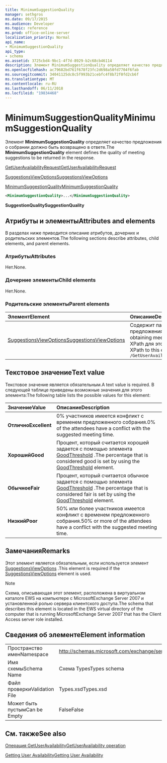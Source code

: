 ```yaml
---
title: MinimumSuggestionQuality
manager: sethgros
ms.date: 09/17/2015
ms.audience: Developer
ms.topic: reference
ms.prod: office-online-server
localization_priority: Normal
api_name:
- MinimumSuggestionQuality
api_type:
- schema
ms.assetid: 3725cbd4-9bc1-4f7d-8929-b2c68cb46114
description: Элемент MinimumSuggestionQuality определяет качество предложения о собрании должно быть возвращено в ответе.
ms.openlocfilehash: ac79682bd761f678f23fc2d698a50fd7704f6fab
ms.sourcegitcommit: 34041125dc8c5f993b21cebfc4f8b72f0fd2cb6f
ms.translationtype: MT
ms.contentlocale: ru-RU
ms.lasthandoff: 06/11/2018
ms.locfileid: "19834468"
---
```

# <a name="minimumsuggestionquality"></a><span data-ttu-id="d5f02-103">MinimumSuggestionQuality</span><span class="sxs-lookup"><span data-stu-id="d5f02-103">MinimumSuggestionQuality</span></span>

<span data-ttu-id="d5f02-104">Элемент **MinimumSuggestionQuality** определяет качество предложения о собрании должно быть возвращено в ответе.</span><span class="sxs-lookup"><span data-stu-id="d5f02-104">The **MinimumSuggestionQuality** element defines the quality of meeting suggestions to be returned in the response.</span></span> 
  
[<span data-ttu-id="d5f02-105">GetUserAvailabilityRequest</span><span class="sxs-lookup"><span data-stu-id="d5f02-105">GetUserAvailabilityRequest</span></span>](getuseravailabilityrequest.md)
  
[<span data-ttu-id="d5f02-106">SuggestionsViewOptions</span><span class="sxs-lookup"><span data-stu-id="d5f02-106">SuggestionsViewOptions</span></span>](suggestionsviewoptions.md)
  
[<span data-ttu-id="d5f02-107">MinimumSuggestionQuality</span><span class="sxs-lookup"><span data-stu-id="d5f02-107">MinimumSuggestionQuality</span></span>](minimumsuggestionquality.md)
  
```xml
<MinimumSuggestionQuality>...</MinimumSuggestionQuality>
```

 <span data-ttu-id="d5f02-108">**SuggestionQuality**</span><span class="sxs-lookup"><span data-stu-id="d5f02-108">**SuggestionQuality**</span></span>
## <a name="attributes-and-elements"></a><span data-ttu-id="d5f02-109">Атрибуты и элементы</span><span class="sxs-lookup"><span data-stu-id="d5f02-109">Attributes and elements</span></span>

<span data-ttu-id="d5f02-110">В разделах ниже приводится описание атрибутов, дочерних и родительских элементов.</span><span class="sxs-lookup"><span data-stu-id="d5f02-110">The following sections describe attributes, child elements, and parent elements.</span></span>
  
### <a name="attributes"></a><span data-ttu-id="d5f02-111">Атрибуты</span><span class="sxs-lookup"><span data-stu-id="d5f02-111">Attributes</span></span>

<span data-ttu-id="d5f02-112">Нет.</span><span class="sxs-lookup"><span data-stu-id="d5f02-112">None.</span></span>
  
### <a name="child-elements"></a><span data-ttu-id="d5f02-113">Дочерние элементы</span><span class="sxs-lookup"><span data-stu-id="d5f02-113">Child elements</span></span>

<span data-ttu-id="d5f02-114">Нет.</span><span class="sxs-lookup"><span data-stu-id="d5f02-114">None.</span></span>
  
### <a name="parent-elements"></a><span data-ttu-id="d5f02-115">Родительские элементы</span><span class="sxs-lookup"><span data-stu-id="d5f02-115">Parent elements</span></span>

|<span data-ttu-id="d5f02-116">**Элемент**</span><span class="sxs-lookup"><span data-stu-id="d5f02-116">**Element**</span></span>|<span data-ttu-id="d5f02-117">**Описание**</span><span class="sxs-lookup"><span data-stu-id="d5f02-117">**Description**</span></span>|
|:-----|:-----|
|[<span data-ttu-id="d5f02-118">SuggestionsViewOptions</span><span class="sxs-lookup"><span data-stu-id="d5f02-118">SuggestionsViewOptions</span></span>](suggestionsviewoptions.md) <br/> |<span data-ttu-id="d5f02-119">Содержит параметры для получения сведения о предложения о собрании.</span><span class="sxs-lookup"><span data-stu-id="d5f02-119">Contains the options for obtaining meeting suggestion information.</span></span>  <br/> <span data-ttu-id="d5f02-120">XPath для этого элемента:</span><span class="sxs-lookup"><span data-stu-id="d5f02-120">The following is the XPath to this element:</span></span>  <br/>  `/GetUserAvailabilityRequest/SuggestionViewOptions` <br/> |
   
## <a name="text-value"></a><span data-ttu-id="d5f02-121">Текстовое значение</span><span class="sxs-lookup"><span data-stu-id="d5f02-121">Text value</span></span>

<span data-ttu-id="d5f02-122">Текстовое значение является обязательным.</span><span class="sxs-lookup"><span data-stu-id="d5f02-122">A text value is required.</span></span> <span data-ttu-id="d5f02-123">В следующей таблице приведены возможные значения для этого элемента:</span><span class="sxs-lookup"><span data-stu-id="d5f02-123">The following table lists the possible values for this element:</span></span>
  
|<span data-ttu-id="d5f02-124">**Значение**</span><span class="sxs-lookup"><span data-stu-id="d5f02-124">**Value**</span></span>|<span data-ttu-id="d5f02-125">**Описание**</span><span class="sxs-lookup"><span data-stu-id="d5f02-125">**Description**</span></span>|
|:-----|:-----|
|<span data-ttu-id="d5f02-126">**Отлично**</span><span class="sxs-lookup"><span data-stu-id="d5f02-126">**Excellent**</span></span> <br/> |<span data-ttu-id="d5f02-127">0% участников имеется конфликт с временем предложенного собрания.</span><span class="sxs-lookup"><span data-stu-id="d5f02-127">0% of the attendees have a conflict with the suggested meeting time.</span></span>  <br/> |
|<span data-ttu-id="d5f02-128">**Хороший**</span><span class="sxs-lookup"><span data-stu-id="d5f02-128">**Good**</span></span> <br/> |<span data-ttu-id="d5f02-129">Процент, который считается хорошей задается с помощью элемента [GoodThreshold](goodthreshold.md) .</span><span class="sxs-lookup"><span data-stu-id="d5f02-129">The percentage that is considered good is set by using the [GoodThreshold](goodthreshold.md) element.</span></span>  <br/> |
|<span data-ttu-id="d5f02-130">**Обычное**</span><span class="sxs-lookup"><span data-stu-id="d5f02-130">**Fair**</span></span> <br/> |<span data-ttu-id="d5f02-131">Процент, который считается обычное задается с помощью элемента [GoodThreshold](goodthreshold.md) .</span><span class="sxs-lookup"><span data-stu-id="d5f02-131">The percentage that is considered fair is set by using the [GoodThreshold](goodthreshold.md) element.</span></span>  <br/> |
|<span data-ttu-id="d5f02-132">**Низкий**</span><span class="sxs-lookup"><span data-stu-id="d5f02-132">**Poor**</span></span> <br/> |<span data-ttu-id="d5f02-133">50% или более участников имеется конфликт с временем предложенного собрания.</span><span class="sxs-lookup"><span data-stu-id="d5f02-133">50% or more of the attendees have a conflict with the suggested meeting time.</span></span>  <br/> |
   
## <a name="remarks"></a><span data-ttu-id="d5f02-134">Замечания</span><span class="sxs-lookup"><span data-stu-id="d5f02-134">Remarks</span></span>

<span data-ttu-id="d5f02-135">Этот элемент является обязательным, если используется элемент [SuggestionsViewOptions](suggestionsviewoptions.md) .</span><span class="sxs-lookup"><span data-stu-id="d5f02-135">This element is required if the [SuggestionsViewOptions](suggestionsviewoptions.md) element is used.</span></span> 
  
> [!NOTE]
> <span data-ttu-id="d5f02-136">Схема, описывающая этот элемент, расположена в виртуальном каталоге EWS на компьютере с MicrosoftExchange Server 2007 и установленной ролью сервера клиентского доступа.</span><span class="sxs-lookup"><span data-stu-id="d5f02-136">The schema that describes this element is located in the EWS virtual directory of the computer that is running MicrosoftExchange Server 2007 that has the Client Access server role installed.</span></span> 
  
## <a name="element-information"></a><span data-ttu-id="d5f02-137">Сведения об элементе</span><span class="sxs-lookup"><span data-stu-id="d5f02-137">Element information</span></span>

|||
|:-----|:-----|
|<span data-ttu-id="d5f02-138">Пространство имен</span><span class="sxs-lookup"><span data-stu-id="d5f02-138">Namespace</span></span>  <br/> |http://schemas.microsoft.com/exchange/services/2006/types  <br/> |
|<span data-ttu-id="d5f02-139">Имя схемы</span><span class="sxs-lookup"><span data-stu-id="d5f02-139">Schema Name</span></span>  <br/> |<span data-ttu-id="d5f02-140">Схема Types</span><span class="sxs-lookup"><span data-stu-id="d5f02-140">Types schema</span></span>  <br/> |
|<span data-ttu-id="d5f02-141">Файл проверки</span><span class="sxs-lookup"><span data-stu-id="d5f02-141">Validation File</span></span>  <br/> |<span data-ttu-id="d5f02-142">Types.xsd</span><span class="sxs-lookup"><span data-stu-id="d5f02-142">Types.xsd</span></span>  <br/> |
|<span data-ttu-id="d5f02-143">Может быть пустым</span><span class="sxs-lookup"><span data-stu-id="d5f02-143">Can be Empty</span></span>  <br/> |<span data-ttu-id="d5f02-144">False</span><span class="sxs-lookup"><span data-stu-id="d5f02-144">False</span></span>  <br/> |
   
## <a name="see-also"></a><span data-ttu-id="d5f02-145">См. также</span><span class="sxs-lookup"><span data-stu-id="d5f02-145">See also</span></span>



[<span data-ttu-id="d5f02-146">Операция GetUserAvailability</span><span class="sxs-lookup"><span data-stu-id="d5f02-146">GetUserAvailability operation</span></span>](getuseravailability-operation.md)


[<span data-ttu-id="d5f02-147">Getting User Availability</span><span class="sxs-lookup"><span data-stu-id="d5f02-147">Getting User Availability</span></span>](http://msdn.microsoft.com/library/d4133fcb-9b0f-4e6b-aadf-a389da83516a%28Office.15%29.aspx)

